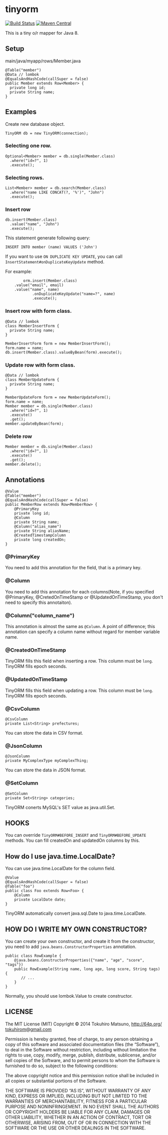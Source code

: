 tinyorm
=======

[![Build Status](https://travis-ci.org/tokuhirom/tinyorm.svg?branch=master)](https://travis-ci.org/tokuhirom/tinyorm)
[![Maven Central](https://maven-badges.herokuapp.com/maven-central/me.geso/tinyorm/badge.svg)](https://maven-badges.herokuapp.com/maven-central/me.geso/tinyorm)

This is a tiny o/r mapper for Java 8.

## Setup

main/java/myapp/rows/Member.java

    @Table("member")
    @Data // lombok
    @EqualsAndHashCode(callSuper = false)
    public Member extends Row<Member> {
      private long id;
      private String name;
    }

## Examples

Create new database object.

    TinyORM db = new TinyORM(connection);

### Selecting one row.

    Optional<Member> member = db.single(Member.class)
      .where("id=?", 1)
      .execute();

### Selecting rows.

    List<Member> member = db.search(Member.class)
      .where("name LIKE CONCAT(?, '%')", "John")
      .execute();

### Insert row

    db.insert(Member.class)
      .value("name", "John")
      .execute();

This statement generate following query:

    INSERT INTO member (name) VALUES ('John')

If you want to use `ON DUPLICATE KEY UPDATE`, you can call `InsertStatement#onDuplicateKeyUpdate` method.

For example:

			orm.insert(Member.class)
        .value("email", email)
        .value("name", name)
				.onDuplicateKeyUpdate("name=?", name)
				.execute();
    

### Insert row with form class.

    @Data // lombok
    class MemberInsertForm {
      private String name;
    }
    
    MemberInsertForm form = new MemberInsertForm();
    form.name = name;
    db.insert(Member.class).valueByBean(form).execute();

### Update row with form class.

    @Data // lombok
    class MemberUpdateForm {
      private String name;
    }
    
    MemberUpdateForm form = new MemberUpdateForm();
    form.name = name;
    Member member = db.single(Member.class)
      .where("id=?", 1)
      .execute()
      .get();
    member.updateByBean(form);

### Delete row

    Member member = db.single(Member.class)
      .where("id=?", 1)
      .execute()
      .get();
    member.delete();

## Annotations

    @Value
    @Table("member")
    @EqualsAndHashCode(callSuper = false)
    public MemberRow extends Row<MemberRow> {
        @PrimaryKey
        private long id;
        @Column
        private String name;
        @Column("alias_name")
        private String aliasName;
        @CreatedTimestampColumn
        private long createdOn;
    }

### @PrimaryKey

You need to add this annotation for the field, that is a primary key.

### @Column

You need to add this annotation for each columns(Note, if you specified @PrimaryKey, @CretedOnTimeStamp or @UpdatedOnTimeStamp, you don't need to specify this annotaiton).

### @Column("column_name")

This annotation is almost the same as `@Column`. A point of difference; this annotation can specify a column name without regard for member variable name.

### @CreatedOnTimeStamp

TinyORM fills this field when inserting a row. This column must be `long`. TinyORM fills epoch seconds.

### @UpdatedOnTimeStamp

TinyORM fills this field when updating a row. This column must be `long`. TinyORM fills epoch seconds.

### @CsvColumn

    @CsvColumn
    private List<String> prefectures;

You can store the data in CSV format.

### @JsonColumn

    @JsonColumn
    private MyComplexType myComplexThing;

You can store the data in JSON format.

### @SetColumn

    @SetColumn
    private Set<String> categories;

TinyORM conerts MySQL's SET value as java.util.Set.

## HOOKS

You can override `TinyORM#BEFORE_INSERT` and `TinyORM#BEFORE_UPDATE` methods.
You can fill createdOn and updatedOn columns by this.

## How do I use java.time.LocalDate?

You can use java.time.LocalDate for the column field.

    @Value
    @EqualsAndHashCode(callSuper = false)
    @Table("foo")
    public class Foo extends Row<Foo> {
        @Column
        private LocalDate date;
    }

TinyORM automatically convert java.sql.Date to java.time.LocalDate.

## HOW DO I WRITE MY OWN CONSTRUCTOR?

You can create your own constructor, and create it from the constructor, you need to add `java.beans.ConstructorProperties` annotation.

    public class RowExample {
        @java.beans.ConstructorProperties({"name", "age", "score", "tags"})
        public RowExample(String name, long age, long score, String tags) {
           // ...
        }
    }

Normally, you should use lombok.Value to create constructor.

## LICENSE

  The MIT License (MIT)
  Copyright © 2014 Tokuhiro Matsuno, http://64p.org/ <tokuhirom@gmail.com>

  Permission is hereby granted, free of charge, to any person obtaining a copy
  of this software and associated documentation files (the “Software”), to deal
  in the Software without restriction, including without limitation the rights
  to use, copy, modify, merge, publish, distribute, sublicense, and/or sell
  copies of the Software, and to permit persons to whom the Software is
  furnished to do so, subject to the following conditions:

  The above copyright notice and this permission notice shall be included in
  all copies or substantial portions of the Software.

  THE SOFTWARE IS PROVIDED “AS IS”, WITHOUT WARRANTY OF ANY KIND, EXPRESS OR
  IMPLIED, INCLUDING BUT NOT LIMITED TO THE WARRANTIES OF MERCHANTABILITY,
  FITNESS FOR A PARTICULAR PURPOSE AND NONINFRINGEMENT. IN NO EVENT SHALL THE
  AUTHORS OR COPYRIGHT HOLDERS BE LIABLE FOR ANY CLAIM, DAMAGES OR OTHER
  LIABILITY, WHETHER IN AN ACTION OF CONTRACT, TORT OR OTHERWISE, ARISING FROM,
  OUT OF OR IN CONNECTION WITH THE SOFTWARE OR THE USE OR OTHER DEALINGS IN
  THE SOFTWARE.
